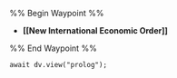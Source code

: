 %% Begin Waypoint %%
- **[[New International Economic Order]]**

%% End Waypoint %%

```dataviewjs
await dv.view("prolog");
```